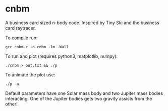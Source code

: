 # cnbm
A business card sized n-body code. Inspired by Tiny Ski and the business card raytracer.

To compile run:
```
gcc cnbm.c -o cnbm -lm -Wall
```

To run and plot (requires python3, matplotlib, numpy):
```
./cnbm > out.txt && ./p
```
To animate the plot use:
```
./p -a
```
Default parameters have one Solar mass body and two Jupiter mass bodies interacting. One of the Jupiter bodies gets two gravity assists from the other!
